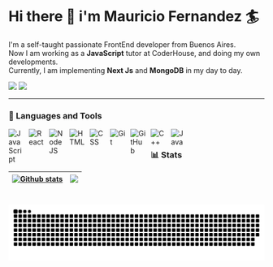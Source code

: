 # Hi there 👋 i'm Mauricio Fernandez 🏄‍

I'm a self-taught passionate FrontEnd developer from Buenos Aires. <br />
Now I am working as a <strong>JavaScript</strong> tutor at CoderHouse, and doing my own developments. <br />
Currently, I am implementing <strong>Next Js</strong> and <strong>MongoDB</strong> in my day to day. <br />

<a href="https://www.linkedin.com/in/mauriciofernandezdev/" target="_blank"><img src="https://img.shields.io/badge/-LinkedIn-%230077B5?style=for-the-badge&logo=linkedin&logoColor=white" target="_blank"></a> 
  <a href = "mailto:maufernandezdev@gmail.com"><img src="https://img.shields.io/badge/-Gmail-%23333?style=for-the-badge&logo=gmail&logoColor=white" target="_blank"></a>
  
---

### 🧰 Languages and Tools

<img align="left" alt="JavaScript" width="30px" style="padding-right:10px;" src="https://cdn.jsdelivr.net/gh/devicons/devicon/icons/javascript/javascript-plain.svg" />
<img align="left" alt="React" width="30px" style="padding-right:10px;" src="https://cdn.jsdelivr.net/gh/devicons/devicon/icons/react/react-original.svg" />
<img align="left" alt="NodeJS" width="30px" style="padding-right:10px;" src="https://cdn.jsdelivr.net/gh/devicons/devicon/icons/nodejs/nodejs-original.svg" />
<img align="left" alt="HTML" width="30px" style="padding-right:10px;" src="https://cdn.jsdelivr.net/gh/devicons/devicon/icons/html5/html5-plain.svg" />
<img align="left" alt="CSS" width="30px" style="padding-right:10px;" src="https://cdn.jsdelivr.net/gh/devicons/devicon/icons/css3/css3-plain.svg" />
<img align="left" alt="Git" width="30px" style="padding-right:10px;" src="https://cdn.jsdelivr.net/gh/devicons/devicon/icons/git/git-original.svg" />
<img align="left" alt="GitHub" width="30px" style="padding-right:10px;" src="https://cdn.jsdelivr.net/gh/devicons/devicon/icons/github/github-original.svg" />
<img align="left" alt="C++" width="30px" style="padding-right:10px;" src="https://cdn.jsdelivr.net/gh/devicons/devicon/icons/cplusplus/cplusplus-line.svg" />
<img align="left" alt="Java" width="30px" style="padding-right:10px;" src="https://cdn.jsdelivr.net/gh/devicons/devicon/icons/java/java-original.svg"/>

<br />

### 📊 Stats

<div align="left">
  
  | <a href="https://github.com/maufernandezdev/github-readme-stats"><img align="center" src="https://github-readme-stats.vercel.app/api?    username=maufernandezdev&show_icons=true&include_all_commits=true&theme=buefy&hide_border=true" alt="Github stats" /></a> | <a href="https://github.com/maufernandezdev/github-readme-stats"><img align="center" src="https://github-readme-stats.vercel.app/api/top-langs/?username=maufernandezdev&layout=compact&theme=buefy&hide_border=true" /></a> |
| ------------- | ------------- |
  
</div>

#
  
![Snake animation](https://github.com/maufernandezdev/maufernandezdev/blob/output/github-contribution-grid-snake.svg)
